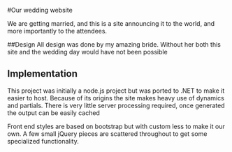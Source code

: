 #Our wedding website

We are getting married, and this is a site announcing it to the world, and more importantly to the attendees.

##Design
All design was done by my amazing bride. Without her both this site and the wedding day would have not been possible

## Implementation
This project was initially a node.js project but was ported to .NET to make it easier to host. Because of its origins the site makes heavy use of dynamics and partials. There is very little server processing required, once generated the output can be easily cached

Front end styles are based on bootstrap but with custom less to make it our own. A few small jQuery pieces are scattered throughout to get some specialized functionality.
